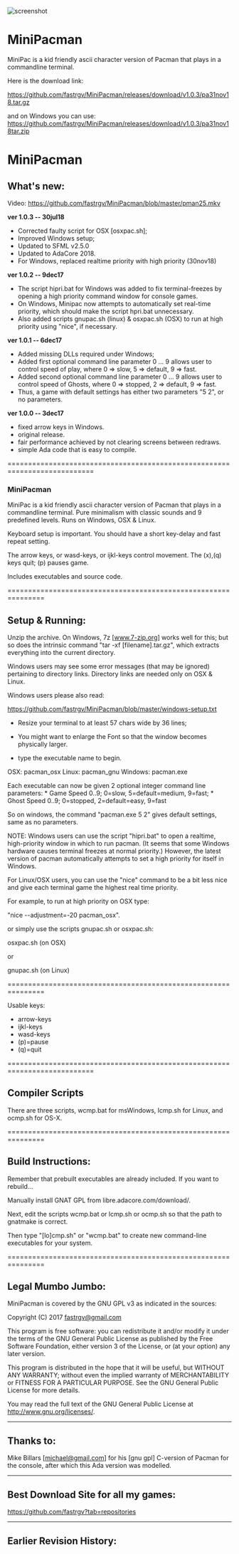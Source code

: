 ![screenshot](https://github.com/fastrgv/MiniPacman/blob/master/cpac.jpg)

# MiniPacman
MiniPac is a kid friendly ascii character version of Pacman that plays in a commandline terminal.

Here is the download link:

https://github.com/fastrgv/MiniPacman/releases/download/v1.0.3/pa31nov18.tar.gz

and on Windows you can use:
https://github.com/fastrgv/MiniPacman/releases/download/v1.0.3/pa31nov18tar.zip




# MiniPacman

## What's new:

Video:  https://github.com/fastrgv/MiniPacman/blob/master/pman25.mkv


**ver 1.0.3 -- 30jul18**

* Corrected faulty script for OSX [osxpac.sh];
* Improved Windows setup;
* Updated to SFML v2.5.0
* Updated to AdaCore 2018.
* For Windows, replaced realtime priority with high priority (30nov18)


**ver 1.0.2 -- 9dec17**

* The script hipri.bat for Windows was added to fix terminal-freezes by opening a high priority command window for console games.
* On Windows, Minipac now attempts to automatically set real-time priority, which should make the script hpri.bat unnecessary.
* Also added scripts gnupac.sh (linux) & osxpac.sh (OSX) to run at high priority using "nice", if necessary.



**ver 1.0.1 -- 6dec17**

* Added missing DLLs required under Windows;
* Added first optional command line parameter 0 ... 9 allows user to control speed of play, where 0 => slow, 5 => default, 9 => fast.
* Added second optional command line parameter 0 ... 9 allows user to control speed of Ghosts, where 0 => stopped, 2 => default, 9 => fast.
* Thus, a game with default settings has either two parameters "5 2", or no parameters.


**ver 1.0.0 -- 3dec17**
* fixed arrow keys in Windows.
* original release.
* fair performance achieved by not clearing screens between redraws.
* simple Ada code that is easy to compile.


===========================================================================

### MiniPacman
MiniPac is a kid friendly ascii character version of Pacman that plays in a commandline terminal.  Pure minimalism with classic sounds and 9 predefined levels.  Runs on Windows, OSX & Linux.

Keyboard setup is important.  You should have a short key-delay and fast repeat setting.  

The arrow keys, or wasd-keys, or ijkl-keys control movement.  The (x),(q) keys quit;  (p) pauses game.

Includes executables and source code.

===============================================================
## Setup & Running:

Unzip the archive.  On Windows, 7z [www.7-zip.org] works well for this;  but so does the intrinsic command "tar -xf [filename].tar.gz", which extracts everything into the current directory.

Windows users may see some error messages (that may be ignored) pertaining to directory links.  Directory links are needed only on OSX & Linux.


Windows users please also read:

https://github.com/fastrgv/MiniPacman/blob/master/windows-setup.txt


* Resize your terminal to at least 57 chars wide by 36 lines;

* You might want to enlarge the Font so that the window becomes physically larger.  

* type the executable name to begin.

OSX:		pacman_osx
Linux:	pacman_gnu
Windows:	pacman.exe

Each executable can now be given 2 optional integer command line parameters:
	* Game Speed 0..9;  0=slow, 5=default=medium, 9=fast;
	* Ghost Speed 0..9;  0=stopped, 2=default=easy, 9=fast

So on windows, the command "pacman.exe 5 2" gives default settings, same as no parameters.

NOTE:  Windows users can use the script "hipri.bat" to open a realtime, high-priority window in which to run pacman.  (It seems that some Windows hardware causes terminal freezes at normal priority.)  However, the latest version of pacman automatically attempts to set a high priority for itself in Windows.

For Linux/OSX users, you can use the "nice" command to be a bit less nice and give each terminal game the highest real time priority.  

For example, to run at high priority on OSX type:

"nice --adjustment=-20 pacman_osx".  

or simply use the scripts gnupac.sh or osxpac.sh:

osxpac.sh  (on OSX)

or

gnupac.sh  (on Linux)




===============================================================

Usable keys:

* arrow-keys
* ijkl-keys
* wasd-keys
* (p)=pause
* (q)=quit


===========================================================================
## Compiler Scripts
There are three scripts, wcmp.bat for msWindows, lcmp.sh for Linux, and ocmp.sh for OS-X.

===============================================================
## Build Instructions:
Remember that prebuilt executables are already included.  If you want to rebuild...

Manually install GNAT GPL from libre.adacore.com/download/.  

Next, edit the scripts wcmp.bat or lcmp.sh or ocmp.sh so that the path to gnatmake is correct.

Then type "[lo]cmp.sh" or "wcmp.bat" to create new command-line executables for your system.



===============================================================
## Legal Mumbo Jumbo:

MiniPacman is covered by the GNU GPL v3 as indicated in the sources:

 Copyright (C) 2017  <fastrgv@gmail.com>

 This program is free software: you can redistribute it and/or modify
 it under the terms of the GNU General Public License as published by
 the Free Software Foundation, either version 3 of the License, or
 (at your option) any later version.

 This program is distributed in the hope that it will be useful,
 but WITHOUT ANY WARRANTY; without even the implied warranty of
 MERCHANTABILITY or FITNESS FOR A PARTICULAR PURPOSE.  See the
 GNU General Public License for more details.

 You may read the full text of the GNU General Public License
 at <http://www.gnu.org/licenses/>.


----------------------------------------------
## Thanks to:
Mike Billars [michael@gmail.com] for his [gnu gpl] C-version of Pacman for the console, after which this Ada version was modelled.


----------------------------------------------
## Best Download Site for all my games:
https://github.com/fastrgv?tab=repositories


--------------------------------------------------
## Earlier Revision History:


